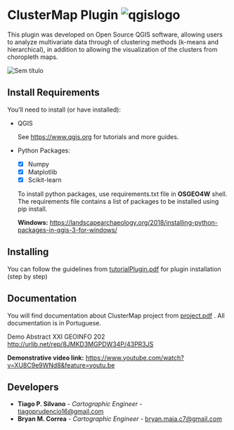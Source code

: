 
# ClusterMap Plugin ![qgislogo](https://user-images.githubusercontent.com/52215653/87997702-36d09580-cacc-11ea-841f-5e5d0cf1b592.png)

This plugin was developed on Open Source QGIS software, allowing users to analyze multivariate data through of clustering methods (k-means and hierarchical),  in addition to allowing the visualization of the clusters from choropleth maps. 

![Sem título](https://user-images.githubusercontent.com/52215653/87994825-49df6780-cac4-11ea-9674-ab394500cbd8.png)

## Install Requirements
You’ll need to install (or have installed):

 * QGIS
 
   See https://www.qgis.org for tutorials and more guides.
  
* Python Packages:
    - [X] Numpy
    - [X] Matplotlib
    - [X] Scikit-learn
  
  To install python packages, use requirements.txt file in **OSGEO4W** shell. The requirements file contains a list of packages to be installed using pip install.
  
  **Windows:** https://landscapearchaeology.org/2018/installing-python-packages-in-qgis-3-for-windows/
 
  
## Installing

You can follow the guidelines from [tutorialPlugin.pdf](https://github.com/tiagoPrudencio/ClusterMap/blob/master/tutorialPlugin.pdf) for plugin installation (step by step)

## Documentation

You will find documentation about ClusterMap project from [project.pdf](https://github.com/tiagoPrudencio/ClusterMap/blob/master/project.pdf) . All documentation is in Portuguese.

Demo Abstract XXI GEOINFO 202 http://urlib.net/rep/8JMKD3MGPDW34P/43PR3JS

**Demonstrative video link:** https://www.youtube.com/watch?v=XU8C9e9WNd8&feature=youtu.be

## Developers

* **Tiago P. Silvano** - *Cartographic Engineer* - tiagoprudencio16@gmail.com
* **Bryan M. Correa** - *Cartographic Engineer* - bryan.maia.c7@gmail.com

    
